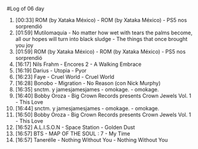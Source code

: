 #Log of 06 day

1. [00:33] ROM (by Xataka México) - ROM (by Xataka México) - PS5 nos sorprendió
1. [01:59] Mutilomaquia - No matter how wet with tears the palms become, all our hopes will turn into black sludge - The things that once brought you joy
1. [01:59] ROM (by Xataka México) - ROM (by Xataka México) - PS5 nos sorprendió
1. [16:17] Nils Frahm - Encores 2 - A Walking Embrace
1. [16:19] Darius - Utopia - Pyor
1. [16:23] Faye - Cruel World - Cruel World
1. [16:28] Bonobo - Migration - No Reason (con Nick Murphy)
1. [16:35] snctm. y jamesjamesjames - omokage. - omokage.
1. [16:40] Bobby Oroza - Big Crown Records presents Crown Jewels Vol. 1 - This Love
1. [16:44] snctm. y jamesjamesjames - omokage. - omokage.
1. [16:50] Bobby Oroza - Big Crown Records presents Crown Jewels Vol. 1 - This Love
1. [16:52] A.L.I.S.O.N - Space Station - Golden Dust
1. [16:57] BTS - MAP OF THE SOUL : 7 - My Time
1. [16:57] Tanerélle - Nothing Without You - Nothing Without You
